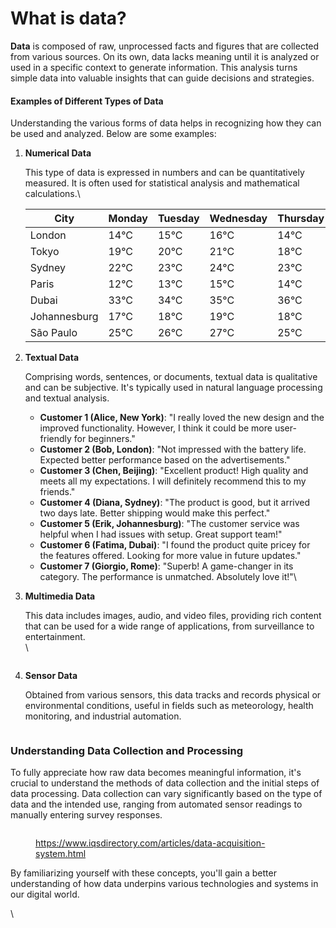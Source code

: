 # What is data?

**Data** is composed of raw, unprocessed facts and figures that are collected from various sources. On its own, data lacks meaning until it is analyzed or used in a specific context to generate information. This analysis turns simple data into valuable insights that can guide decisions and strategies.

#### Examples of Different Types of Data

Understanding the various forms of data helps in recognizing how they can be used and analyzed. Below are some examples:

1.  **Numerical Data**

    This type of data is expressed in numbers and can be quantitatively measured. It is often used for statistical analysis and mathematical calculations.\




    | City         | Monday | Tuesday | Wednesday | Thursday | Friday | Saturday | Sunday |
    | ------------ | ------ | ------- | --------- | -------- | ------ | -------- | ------ |
    | London       | 14°C   | 15°C    | 16°C      | 14°C     | 13°C   | 14°C     | 15°C   |
    | Tokyo        | 19°C   | 20°C    | 21°C      | 18°C     | 17°C   | 19°C     | 20°C   |
    | Sydney       | 22°C   | 23°C    | 24°C      | 23°C     | 22°C   | 21°C     | 22°C   |
    | Paris        | 12°C   | 13°C    | 15°C      | 14°C     | 13°C   | 12°C     | 14°C   |
    | Dubai        | 33°C   | 34°C    | 35°C      | 36°C     | 34°C   | 33°C     | 32°C   |
    | Johannesburg | 17°C   | 18°C    | 19°C      | 18°C     | 16°C   | 15°C     | 17°C   |
    | São Paulo    | 25°C   | 26°C    | 27°C      | 25°C     | 24°C   | 23°C     | 24°C   |


2.  **Textual Data**

    Comprising words, sentences, or documents, textual data is qualitative and can be subjective. It's typically used in natural language processing and textual analysis.

    * **Customer 1 (Alice, New York)**: "I really loved the new design and the improved functionality. However, I think it could be more user-friendly for beginners."
    * **Customer 2 (Bob, London)**: "Not impressed with the battery life. Expected better performance based on the advertisements."
    * **Customer 3 (Chen, Beijing)**: "Excellent product! High quality and meets all my expectations. I will definitely recommend this to my friends."
    * **Customer 4 (Diana, Sydney)**: "The product is good, but it arrived two days late. Better shipping would make this perfect."
    * **Customer 5 (Erik, Johannesburg)**: "The customer service was helpful when I had issues with setup. Great support team!"
    * **Customer 6 (Fatima, Dubai)**: "I found the product quite pricey for the features offered. Looking for more value in future updates."
    * **Customer 7 (Giorgio, Rome)**: "Superb! A game-changer in its category. The performance is unmatched. Absolutely love it!"\

3.  **Multimedia Data**

    This data includes images, audio, and video files, providing rich content that can be used for a wide range of applications, from surveillance to entertainment.\
    \


    <figure><img src="../../../.gitbook/assets/image (189).png" alt=""><figcaption></figcaption></figure>
4.  **Sensor Data**

    Obtained from various sensors, this data tracks and records physical or environmental conditions, useful in fields such as meteorology, health monitoring, and industrial automation.

<figure><img src="../../../.gitbook/assets/1678944919638.jpeg" alt=""><figcaption></figcaption></figure>

### Understanding Data Collection and Processing

To fully appreciate how raw data becomes meaningful information, it's crucial to understand the methods of data collection and the initial steps of data processing. Data collection can vary significantly based on the type of data and the intended use, ranging from automated sensor readings to manually entering survey responses.

<figure><img src="../../../.gitbook/assets/image (188).png" alt=""><figcaption><p><a href="https://www.iqsdirectory.com/articles/data-acquisition-system.html">https://www.iqsdirectory.com/articles/data-acquisition-system.html</a></p></figcaption></figure>

By familiarizing yourself with these concepts, you'll gain a better understanding of how data underpins various technologies and systems in our digital world.

\
